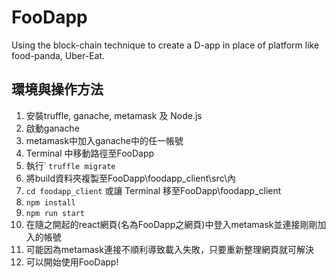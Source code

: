# FooDapp

Using the block-chain technique to create a D-app in place of platform like food-panda, Uber-Eat.

## 環境與操作方法
1. 安裝truffle, ganache, metamask 及 Node.js
2. 啟動ganache
3. metamask中加入ganache中的任一帳號
4. Terminal 中移動路徑至FooDapp
5. 執行˙ `truffle migrate`
6. 將build資料夾複製至FooDapp\foodapp_client\src\內
7. `cd foodapp_client` 或讓 Terminal 移至FooDapp\foodapp_client
8. `npm install`
9. `npm run start`
10. 在隨之開起的react網頁(名為FooDapp之網頁)中登入metamask並連接剛剛加入的帳號
11. 可能因為metamask連接不順利導致載入失敗，只要重新整理網頁就可解決
12. 可以開始使用FooDapp!